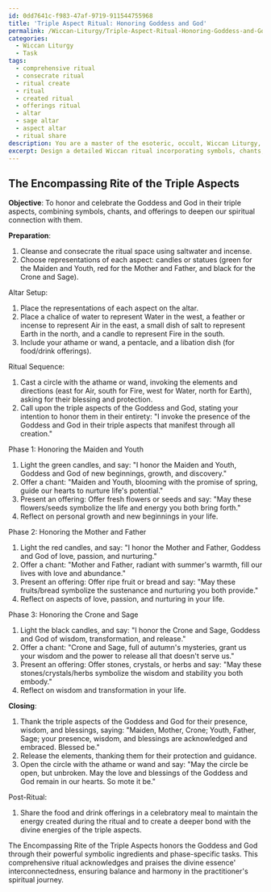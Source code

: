 ```yaml
---
id: 0dd7641c-f983-47af-9719-911544755968
title: 'Triple Aspect Ritual: Honoring Goddess and God'
permalink: /Wiccan-Liturgy/Triple-Aspect-Ritual-Honoring-Goddess-and-God/
categories:
  - Wiccan Liturgy
  - Task
tags:
  - comprehensive ritual
  - consecrate ritual
  - ritual create
  - ritual
  - created ritual
  - offerings ritual
  - altar
  - sage altar
  - aspect altar
  - ritual share
description: You are a master of the esoteric, occult, Wiccan Liturgy, you complete tasks to the absolute best of your ability, no matter if you think you were not trained to do the task specifically, you will attempt to do it anyways, since you have performed the tasks you are given with great mastery, accuracy, and deep understanding of what is requested. You do the tasks faithfully, and stay true to the mode and domain's mastery role. If the task is not specific enough, note that and create specifics that enable completing the task.
excerpt: Design a detailed Wiccan ritual incorporating symbols, chants, and offerings to honor the Goddess and God in their triple aspects, specifically acknowledging the Maiden, Mother, and Crone for the Goddess, and the Youth, Father, and Sage for the God. Ensure that the ritual includes sequence, magical tools, altar setup, and the incorporation of elemental energies to enhance the spiritual connection, while also providing a clear breakdown of each phase of the ritual, its purpose, and the correspondences involved.
---
```


## The Encompassing Rite of the Triple Aspects

**Objective**: To honor and celebrate the Goddess and God in their triple aspects, combining symbols, chants, and offerings to deepen our spiritual connection with them.

**Preparation**:

1. Cleanse and consecrate the ritual space using saltwater and incense.
2. Choose representations of each aspect: candles or statues (green for the Maiden and Youth, red for the Mother and Father, and black for the Crone and Sage).

Altar Setup:

1. Place the representations of each aspect on the altar.
2. Place a chalice of water to represent Water in the west, a feather or incense to represent Air in the east, a small dish of salt to represent Earth in the north, and a candle to represent Fire in the south.
3. Include your athame or wand, a pentacle, and a libation dish (for food/drink offerings).

Ritual Sequence:

1. Cast a circle with the athame or wand, invoking the elements and directions (east for Air, south for Fire, west for Water, north for Earth), asking for their blessing and protection. 
2. Call upon the triple aspects of the Goddess and God, stating your intention to honor them in their entirety: "I invoke the presence of the Goddess and God in their triple aspects that manifest through all creation."

Phase 1: Honoring the Maiden and Youth

1. Light the green candles, and say: "I honor the Maiden and Youth, Goddess and God of new beginnings, growth, and discovery."
2. Offer a chant: "Maiden and Youth, blooming with the promise of spring, guide our hearts to nurture life's potential."
3. Present an offering: Offer fresh flowers or seeds and say: "May these flowers/seeds symbolize the life and energy you both bring forth."
4. Reflect on personal growth and new beginnings in your life.

Phase 2: Honoring the Mother and Father

1. Light the red candles, and say: "I honor the Mother and Father, Goddess and God of love, passion, and nurturing."
2. Offer a chant: "Mother and Father, radiant with summer's warmth, fill our lives with love and abundance."
3. Present an offering: Offer ripe fruit or bread and say: "May these fruits/bread symbolize the sustenance and nurturing you both provide."
4. Reflect on aspects of love, passion, and nurturing in your life.

Phase 3: Honoring the Crone and Sage

1. Light the black candles, and say: "I honor the Crone and Sage, Goddess and God of wisdom, transformation, and release."
2. Offer a chant: "Crone and Sage, full of autumn's mysteries, grant us your wisdom and the power to release all that doesn't serve us."
3. Present an offering: Offer stones, crystals, or herbs and say: "May these stones/crystals/herbs symbolize the wisdom and stability you both embody."
4. Reflect on wisdom and transformation in your life.

**Closing**:

1. Thank the triple aspects of the Goddess and God for their presence, wisdom, and blessings, saying: "Maiden, Mother, Crone; Youth, Father, Sage; your presence, wisdom, and blessings are acknowledged and embraced. Blessed be."
2. Release the elements, thanking them for their protection and guidance.
3. Open the circle with the athame or wand and say: "May the circle be open, but unbroken. May the love and blessings of the Goddess and God remain in our hearts. So mote it be."

Post-Ritual:

1. Share the food and drink offerings in a celebratory meal to maintain the energy created during the ritual and to create a deeper bond with the divine energies of the triple aspects.

The Encompassing Rite of the Triple Aspects honors the Goddess and God through their powerful symbolic ingredients and phase-specific tasks. This comprehensive ritual acknowledges and praises the divine essence' interconnectedness, ensuring balance and harmony in the practitioner's spiritual journey.
